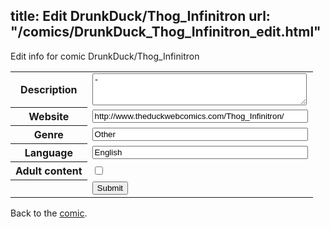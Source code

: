 title: Edit DrunkDuck/Thog_Infinitron
url: "/comics/DrunkDuck_Thog_Infinitron_edit.html"
---
Edit info for comic DrunkDuck/Thog_Infinitron

<form name="comic" action="http://gaepostmail.appspot.com/comic/" method="post">
<table class="comicinfo">
<tr>
<th>Description</th><td><textarea name="description" cols="40" rows="3">-</textarea></td>
</tr>
<tr>
<th>Website</th><td><input type="text" name="url" value="http://www.theduckwebcomics.com/Thog_Infinitron/" size="40"/></td>
</tr>
<tr>
<th>Genre</th><td><input type="text" name="genre" value="Other" size="40"/></td>
</tr>
<tr>
<th>Language</th><td><input type="text" name="language" value="English" size="40"/></td>
</tr>
<tr>
<th>Adult content</th><td><input type="checkbox" name="adult" value="adult" /></td>
</tr>
<tr>
<th></th><td>
<input type="hidden" name="comic" value="DrunkDuck_Thog_Infinitron" />
<input type="submit" name="submit" value="Submit" />
</td>
</tr>
</table>
</form>

Back to the [comic](DrunkDuck_Thog_Infinitron.html).
